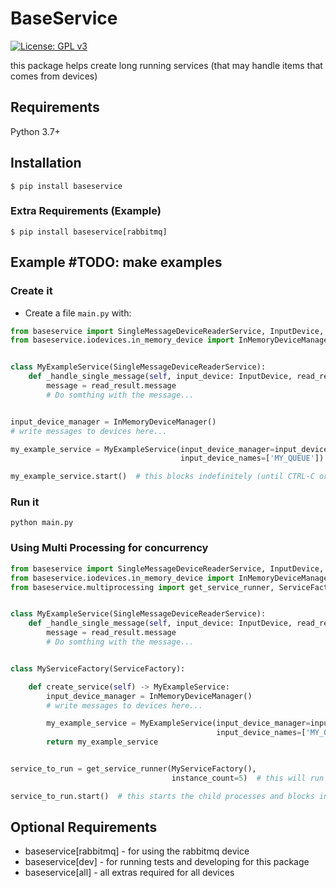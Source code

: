 # BaseService
[![License: GPL v3](https://img.shields.io/badge/License-GPLv3-blue.svg)](https://www.gnu.org/licenses/gpl-3.0)

this package helps create long running services (that may handle items that comes from devices) 

## Requirements

Python 3.7+

## Installation
```console
$ pip install baseservice
```

### Extra Requirements (Example) 
```console
$ pip install baseservice[rabbitmq]
```

## Example #TODO: make examples

### Create it 

* Create a file `main.py` with:

```Python
from baseservice import SingleMessageDeviceReaderService, InputDevice, ReadResult
from baseservice.iodevices.in_memory_device import InMemoryDeviceManager


class MyExampleService(SingleMessageDeviceReaderService):
    def _handle_single_message(self, input_device: InputDevice, read_result: ReadResult):
        message = read_result.message
        # Do somthing with the message...


input_device_manager = InMemoryDeviceManager()
# write messages to devices here...

my_example_service = MyExampleService(input_device_manager=input_device_manager,
                                      input_device_names=['MY_QUEUE'])

my_example_service.start()  # this blocks indefinitely (until CTRL-C or sigterm)

```

### Run it
```console
python main.py 
```

### Using Multi Processing for concurrency
```python
from baseservice import SingleMessageDeviceReaderService, InputDevice, ReadResult
from baseservice.iodevices.in_memory_device import InMemoryDeviceManager
from baseservice.multiprocessing import get_service_runner, ServiceFactory


class MyExampleService(SingleMessageDeviceReaderService):
    def _handle_single_message(self, input_device: InputDevice, read_result: ReadResult):
        message = read_result.message
        # Do somthing with the message...


class MyServiceFactory(ServiceFactory):

    def create_service(self) -> MyExampleService:
        input_device_manager = InMemoryDeviceManager()
        # write messages to devices here...

        my_example_service = MyExampleService(input_device_manager=input_device_manager,
                                              input_device_names=['MY_QUEUE'])
        return my_example_service


service_to_run = get_service_runner(MyServiceFactory(),
                                    instance_count=5)  # this will run 5 child processes

service_to_run.start()  # this starts the child processes and blocks indefinitely (until CTRL-C or sigterm)
```

## Optional Requirements
* baseservice[rabbitmq] - for using the rabbitmq device
* baseservice[dev] - for running tests and developing for this package
* baseservice[all] - all extras required for all devices